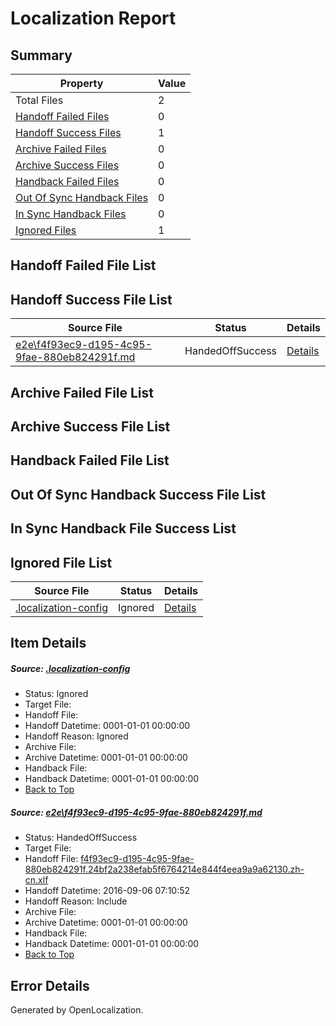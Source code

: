 # <a name='report-top'></a> Localization Report

## Summary
 Property | Value 
 -------- | ----- 
 Total Files | 2
[ Handoff Failed Files ](#handoff-failed-list)| 0
[ Handoff Success Files ](#handoff-success-list)| 1
[ Archive Failed Files ](#archive-failed-list)| 0
[ Archive Success Files ](#archive-success-list)| 0
[ Handback Failed Files ](#handback-failed-list)| 0
[ Out Of Sync Handback Files ](#outofsync-handback-success-list)| 0
[ In Sync Handback Files ](#insync-handback-success-list)| 0
[ Ignored Files ](#ignored-list)| 1

## <a name='handoff-failed-list'></a> Handoff Failed File List

## <a name='handoff-success-list'></a> Handoff Success File List
 Source File | Status | Details 
 ----------- | ------ | ------- 
 [e2e\f4f93ec9-d195-4c95-9fae-880eb824291f.md](https://github.com/OpenLocalizationTestOrg/ol-test0/blob/9a0ebafdec565f4a3f98b2eb13ad96f4e2cb5705/e2e/f4f93ec9-d195-4c95-9fae-880eb824291f.md) | HandedOffSuccess | [Details](#57015c45782546ca25c5ba45153dc5848d69fa201)

## <a name='archive-failed-list'></a> Archive Failed File List

## <a name='archive-success-list'></a> Archive Success File List

## <a name='handback-failed-list'></a> Handback Failed File List

## <a name='outofsync-handback-success-list'></a> Out Of Sync Handback Success File List

## <a name='insync-handback-success-list'></a> In Sync Handback File Success List

## <a name='ignored-list'></a> Ignored File List
 Source File | Status | Details 
 ----------- | ------ | ------- 
 [.localization-config](https://github.com/OpenLocalizationTestOrg/ol-test0/blob/9a0ebafdec565f4a3f98b2eb13ad96f4e2cb5705/.localization-config) | Ignored | [Details](#3d4f252ac210baf56311d7e97dcc2db10974dbd20)

## Item Details
##### <a name='3d4f252ac210baf56311d7e97dcc2db10974dbd20'></a> Source: [.localization-config](https://github.com/OpenLocalizationTestOrg/ol-test0/blob/9a0ebafdec565f4a3f98b2eb13ad96f4e2cb5705/.localization-config)
* Status: Ignored
* Target File: 
* Handoff File: 
* Handoff Datetime: 0001-01-01 00:00:00
* Handoff Reason: Ignored
* Archive File: 
* Archive Datetime: 0001-01-01 00:00:00
* Handback File: 
* Handback Datetime: 0001-01-01 00:00:00
* [Back to Top](#report-top)

##### <a name='57015c45782546ca25c5ba45153dc5848d69fa201'></a> Source: [e2e\f4f93ec9-d195-4c95-9fae-880eb824291f.md](https://github.com/OpenLocalizationTestOrg/ol-test0/blob/9a0ebafdec565f4a3f98b2eb13ad96f4e2cb5705/e2e/f4f93ec9-d195-4c95-9fae-880eb824291f.md)
* Status: HandedOffSuccess
* Target File: 
* Handoff File: [f4f93ec9-d195-4c95-9fae-880eb824291f.24bf2a238efab5f6764214e844f4eea9a9a62130.zh-cn.xlf](https://github.com/OpenLocalizationTestOrg/ol-test0-handoff/blob/04a670e3709f39ffa7a28215028584a8ce0fc31d/ol-handoff/OpenLocalizationTestOrg/ol-test0-zhcn/ci/ht/f4f93ec9-d195-4c95-9fae-880eb824291f.24bf2a238efab5f6764214e844f4eea9a9a62130.zh-cn.xlf)
* Handoff Datetime: 2016-09-06 07:10:52
* Handoff Reason: Include
* Archive File: 
* Archive Datetime: 0001-01-01 00:00:00
* Handback File: 
* Handback Datetime: 0001-01-01 00:00:00
* [Back to Top](#report-top)


## Error Details

Generated by OpenLocalization.
